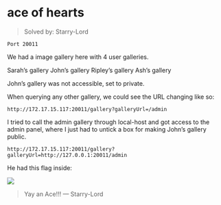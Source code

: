 # ace of hearts

> Solved by: Starry-Lord

```
Port 20011
```

We had a image gallery here with 4 user galleries. 

Sarah’s gallery
John’s gallery
Ripley’s gallery
Ash’s gallery

John’s gallery was not accessible, set to private.

When querying any other gallery, we could see the URL changing like so:

```
http://172.17.15.117:20011/gallery?galleryUrl=/admin
```

I tried to call the admin gallery through local-host and got access to the admin panel, where I just had to untick a box for making John’s gallery public.

```
http://172.17.15.117:20011/gallery?galleryUrl=http://127.0.0.1:20011/admin
```

He had this flag inside:

![](https://i.imgur.com/Dnqy853.png)

> Yay an Ace!!!
>   — Starry-Lord